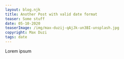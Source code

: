 ```yaml
---
layout: blog.njk
title: Another Post with valid date format
teaser: Some stuff
date: 05-10-2020
teaserImage: /img/max-duzij-qAjJk-un3BI-unsplash.jpg
copyright: Max Duzi
tags: date
---
```


Lorem ipsum
